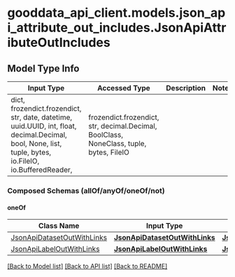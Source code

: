 # gooddata_api_client.models.json_api_attribute_out_includes.JsonApiAttributeOutIncludes

## Model Type Info
Input Type | Accessed Type | Description | Notes
------------ | ------------- | ------------- | -------------
dict, frozendict.frozendict, str, date, datetime, uuid.UUID, int, float, decimal.Decimal, bool, None, list, tuple, bytes, io.FileIO, io.BufferedReader,  | frozendict.frozendict, str, decimal.Decimal, BoolClass, NoneClass, tuple, bytes, FileIO |  | 

### Composed Schemas (allOf/anyOf/oneOf/not)
#### oneOf
Class Name | Input Type | Accessed Type | Description | Notes
------------- | ------------- | ------------- | ------------- | -------------
[JsonApiDatasetOutWithLinks](JsonApiDatasetOutWithLinks.md) | [**JsonApiDatasetOutWithLinks**](JsonApiDatasetOutWithLinks.md) | [**JsonApiDatasetOutWithLinks**](JsonApiDatasetOutWithLinks.md) |  | 
[JsonApiLabelOutWithLinks](JsonApiLabelOutWithLinks.md) | [**JsonApiLabelOutWithLinks**](JsonApiLabelOutWithLinks.md) | [**JsonApiLabelOutWithLinks**](JsonApiLabelOutWithLinks.md) |  | 

[[Back to Model list]](../../README.md#documentation-for-models) [[Back to API list]](../../README.md#documentation-for-api-endpoints) [[Back to README]](../../README.md)
